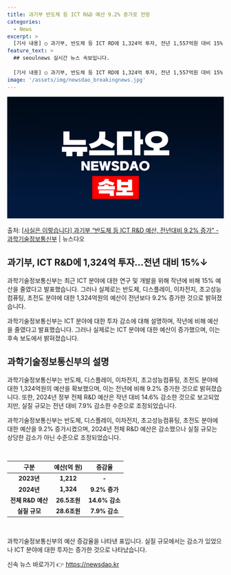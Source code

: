 ```yaml
---
title: 과기부 반도체 등 ICT R&D 예산 9.2% 증가로 전망
categories:
  - News
excerpt: >
  [기사 내용] ○ 과기부, 반도체 등 ICT RD에 1,324억 투자, 전년 1,557억원 대비 15% 감소…
feature_text: >
  ## seoulnews 실시간 뉴스 속보입니다.

  [기사 내용] ○ 과기부, 반도체 등 ICT RD에 1,324억 투자, 전년 1,557억원 대비 15% 감소…
image: '/assets/img/newsdao_breakingnews.jpg'
---
```


![뉴스다오 속보](/assets/img/newsdao_breakingnews.jpg)

<p>출처: <a href="https://newsdao.kr/3062" rel="dofollow">[사실은 이렇습니다] 과기부 “반도체 등 ICT R&D 예산, 전년대비 9.2% 증가” - 과학기술정보통신부</a> | 뉴스다오</p>

<h2 data-ke-size="size26">과기부, ICT R&D에 1,324억 투자…전년 대비 15%↓</h2>
과학기술정보통신부는 최근 ICT 분야에 대한 연구 및 개발을 위해 작년에 비해 15% 예산을 줄였다고 발표했습니다. 그러나 실제로는 반도체, 디스플레이, 이차전지, 초고성능컴퓨팅, 초전도 분야에 대한 1,324억원의 예산이 전년보다 9.2% 증가한 것으로 밝혀졌습니다.

<p data-ke-size="size16">과학기술정보통신부는 ICT 분야에 대한 투자 감소에 대해 설명하며, 작년에 비해 예산을 줄였다고 발표했습니다. 그러나 실제로는 ICT 분야에 대한 예산이 증가했으며, 이는 후속 보도에서 밝혀졌습니다.</p>

<h2 data-ke-size="size26">과학기술정보통신부의 설명</h2>
과학기술정보통신부는 반도체, 디스플레이, 이차전지, 초고성능컴퓨팅, 초전도 분야에 대한 1,324억원의 예산을 확보했으며, 이는 전년에 비해 9.2% 증가한 것으로 밝혀졌습니다. 또한, 2024년 정부 전체 R&D 예산은 작년 대비 14.6% 감소한 것으로 보고되었지만, 실질 규모는 전년 대비 7.9% 감소한 수준으로 조정되었습니다.

<p data-ke-size="size16">과학기술정보통신부는 반도체, 디스플레이, 이차전지, 초고성능컴퓨팅, 초전도 분야에 대한 예산을 9.2% 증가시켰으며, 2024년 전체 R&D 예산은 감소했으나 실질 규모는 상당한 감소가 아닌 수준으로 조정되었습니다.</p>

<p data-ke-size="size16">&nbsp;</p>
<table>
<thead>
<tr>
<th style="text-align: center;">구분</th>
<th style="text-align: center;">예산(억 원)</th>
<th style="text-align: center;">증감율</th>
</tr>
</thead>
<tbody>
<tr>
<td style="text-align: center;"><b>2023년</b></td>
<td style="text-align: center;"><b>1,212</b></td>
<td style="text-align: center;"><b>-</b></td>
</tr>
<tr>
<td style="text-align: center;"><b>2024년</b></td>
<td style="text-align: center;"><b>1,324</b></td>
<td style="text-align: center;"><b>9.2% 증가</b></td>
</tr>
<tr>
<td style="text-align: center;"><b>전체 R&D 예산</b></td>
<td style="text-align: center;"><b>26.5조원</b></td>
<td style="text-align: center;"><b>14.6% 감소</b></td>
</tr>
<tr>
<td style="text-align: center;"><b>실질 규모</b></td>
<td style="text-align: center;"><b>28.6조원</b></td>
<td style="text-align: center;"><b>7.9% 감소</b></td>
</tr>
</tbody>
</table>
<p data-ke-size="size16">&nbsp;</p>

<p data-ke-size="size16">과학기술정보통신부의 예산 증감율을 나타낸 표입니다. 실질 규모에서는 감소가 있었으나 ICT 분야에 대한 투자는 증가한 것으로 나타났습니다.</p> 

신속 뉴스 바로가기 👉 <a href="https://newsdao.kr" rel="dofollow">https://newsdao.kr</a>


